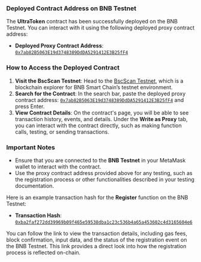 ### Deployed Contract Address on BNB Testnet

The **UltraToken** contract has been successfully deployed on the BNB Testnet. You can interact with it using the following deployed proxy contract address:

- **Deployed Proxy Contract Address**: [`0x7ab82B5063E19d3748389DdDA5291412E3B25fF4`](https://testnet.bscscan.com/address/0x7ab82B5063E19d3748389DdDA5291412E3B25fF4)

### How to Access the Deployed Contract

1. **Visit the BscScan Testnet**: Head to the [BscScan Testnet](https://testnet.bscscan.com/), which is a blockchain explorer for BNB Smart Chain’s testnet environment.
2. **Search for the Contract**: In the search bar, paste the deployed proxy contract address: [`0x7ab82B5063E19d3748389DdDA5291412E3B25fF4`](https://testnet.bscscan.com/address/0x7ab82B5063E19d3748389DdDA5291412E3B25fF4) and press Enter.
3. **View Contract Details**: On the contract's page, you will be able to see transaction history, events, and details. Under the **Write as Proxy** tab, you can interact with the contract directly, such as making function calls, testing, or sending transactions.

### Important Notes

- Ensure that you are connected to the **BNB Testnet** in your MetaMask wallet to interact with the contract.
- Use the proxy contract address provided above for any testing, such as the registration process or other functionalities described in your testing documentation.

Here is an example transaction hash for the **Register** function on the BNB Testnet:

- **Transaction Hash**: [`0xba2faf272dd39969b09f465e59538dba1c23c536b4a65a453602c4d3165604e6`](https://testnet.bscscan.com/tx/0xba2faf272dd39969b09f465e59538dba1c23c536b4a65a453602c4d3165604e6)

You can follow the link to view the transaction details, including gas fees, block confirmation, input data, and the status of the registration event on the BNB Testnet. This link provides a direct look into how the registration process is reflected on-chain.
